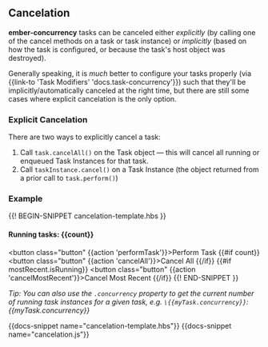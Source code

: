 <h2>Cancelation</h2>

<p>
  <strong>ember-concurrency</strong> tasks can be canceled either
  <em>explicitly</em> (by calling one of the cancel methods
  on a task or task instance) or <em>implicitly</em> (based on
  how the task is configured, or because the task's host object
  was destroyed).
</p>

<p>
  Generally speaking, it is <em>much</em> better to configure your tasks properly
  (via {{link-to 'Task Modifiers' 'docs.task-concurrency'}})
  such that they'll be implicitly/automatically canceled at
  the right time, but there are still some cases where
  explicit cancelation is the only option.
</p>

<h3>Explicit Cancelation</h3>

<p>
  There are two ways to explicitly cancel a task:
</p>

<ol>
  <li>Call <code>task.cancelAll()</code> on the Task object &mdash;
    this will cancel all running or enqueued Task Instances for that
    task.
  </li>
  <li>Call <code>taskInstance.cancel()</code> on a Task Instance
    (the object returned from a prior call to <code>task.perform()</code>)
  </li>
</ol>

<h3>Example</h3>

{{! BEGIN-SNIPPET cancelation-template.hbs }}
<h4>Running tasks: {{count}}</h4>

<button class="button" {{action 'performTask'}}>Perform Task</button>
{{#if count}}
  <button class="button" {{action 'cancelAll'}}>Cancel All</button>
{{/if}}
{{#if mostRecent.isRunning}}
  <button class="button" {{action 'cancelMostRecent'}}>Cancel Most Recent</button>
{{/if}}
{{! END-SNIPPET }}

<p>
  <em>
    Tip: You can also use the <code>.concurrency</code> property to get
    the current number of running task instances for a given task,
    e.g. <code>\{{myTask.concurrency}}</code>: {{myTask.concurrency}}
  </em>
</p>

{{docs-snippet name="cancelation-template.hbs"}}
{{docs-snippet name="cancelation.js"}}

